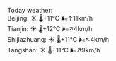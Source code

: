 Today weather:  
Beijing: ☀️   🌡️+11°C 🌬️↑11km/h  
Tianjin: ☀️   🌡️+12°C 🌬️↗4km/h  
Shijiazhuang: ☀️   🌡️+11°C 🌬️↖4km/h  
Tangshan: ☀️   🌡️+11°C 🌬️↗9km/h  
